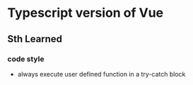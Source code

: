 # Typescript version of Vue

## Sth Learned

### code style

- always execute user defined function in a try-catch block
